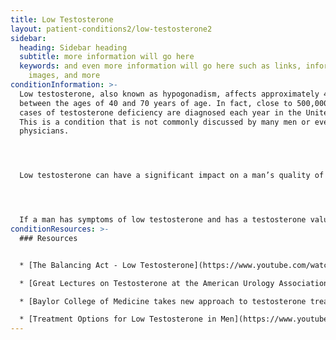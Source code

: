 ```yaml
---
title: Low Testosterone
layout: patient-conditions2/low-testosterone2
sidebar:
  heading: Sidebar heading
  subtitle: more information will go here
  keywords: and even more information will go here such as links, information,
    images, and more
conditionInformation: >-
  Low testosterone, also known as hypogonadism, affects approximately 40% of men
  between the ages of 40 and 70 years of age. In fact, close to 500,000 new
  cases of testosterone deficiency are diagnosed each year in the United States.
  This is a condition that is not commonly discussed by many men or even by
  physicians.




  Low testosterone can have a significant impact on a man’s quality of life. For example, testosterone deficiency has been associated with decreased sex drive (libido), depression, decreased muscle mass, fatigue, increased fat deposition, decreased concentrating ability and erectile dysfunction. Replacing a man’s testosterone can help improve some and sometimes many of these symptoms.




  If a man has symptoms of low testosterone and has a testosterone value less than 300ng/dl, he should consider starting testosterone replacement therapy. The most common way to replace testosterone is with the daily application of testosterone gel, which is applied to the shoulders, upper arms, and abdomen. Other types of testosterone replacement include testosterone injections, oral pills, patches or testosterone pellets placed under the skin. It is important that a man on testosterone replacement therapy has his blood levels monitored regularly and undergoes some annual evaluation by his primary care physician or urologist.
conditionResources: >-
  ### Resources


  * [The Balancing Act - Low Testosterone](https://www.youtube.com/watch?v=rNwI2V4POa0)

  * [Great Lectures on Testosterone at the American Urology Association Conference May 18, 2015](https://www.excelmale.com/forum/threads/great-lectures-on-testosterone-at-the-american-urology-association-conference-may-18-2015.3853/)

  * [Baylor College of Medicine takes new approach to testosterone treatment](https://www.click2houston.com/news/2016/05/28/baylor-college-of-medicine-takes-new-approach-to-testosterone-treatment/)

  * [Treatment Options for Low Testosterone in Men](https://www.youtube.com/watch?v=zJUk1zJW0sg)
---
```

